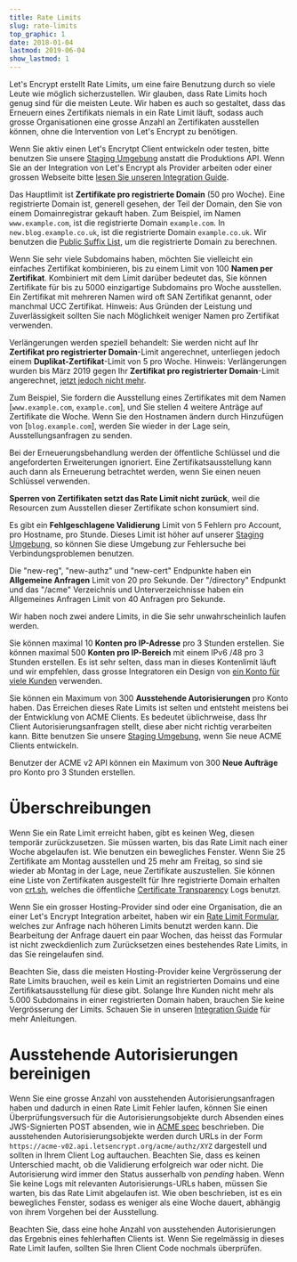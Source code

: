 ```yaml
---
title: Rate Limits
slug: rate-limits
top_graphic: 1
date: 2018-01-04
lastmod: 2019-06-04
show_lastmod: 1
---
```



Let's Encrypt erstellt Rate Limits, um eine faire Benutzung durch so viele
Leute wie möglich sicherzustellen. Wir glauben, dass Rate Limits hoch genug
sind für die meisten Leute. Wir haben es auch so gestaltet, dass das
Erneuern eines Zertifikats niemals in ein Rate Limit läuft, sodass auch
grosse Organisationen eine grosse Anzahl an Zertifikaten ausstellen können,
ohne die Intervention von Let's Encrypt zu benötigen.

Wenn Sie aktiv einen Let's Encrytpt Client entwickeln oder testen, bitte
benutzen Sie unsere [Staging Umgebung](/docs/staging-environment) anstatt
die Produktions API.
Wenn Sie an der Integration von Let's Encrypt als Provider arbeiten oder
einer grossen Webseite bitte [lesen Sie unseren Integration Guide](/docs/integration-guide).

Das Hauptlimit ist <a id="certificates-per-registered-domain"></a>**Zertifikate
pro registrierte Domain** (50 pro Woche).
Eine registrierte Domain ist, generell gesehen, der Teil der Domain, den Sie
von einem Domainregistrar gekauft haben. Zum Beispiel, im Namen `www.example.com`,
ist die registrierte Domain `example.com`. In `new.blog.example.co.uk`,
ist die registrierte Domain `example.co.uk`. Wir benutzen die
[Public Suffix List](https://publicsuffix.org), um die registrierte Domain zu
berechnen.

Wenn Sie sehr viele Subdomains haben, möchten Sie vielleicht ein einfaches
Zertifikat kombinieren, bis zu einem Limit von 100 <a id="names-per-certificate"></a>**Namen
per Zertifikat**. Kombiniert mit dem Limit darüber bedeutet das, Sie können
Zertifikate für bis zu 5000 einzigartige Subdomains pro Woche ausstellen.
Ein Zertifikat mit mehreren Namen wird oft SAN Zertifikat genannt, 
oder manchmal UCC Zertifikat. Hinweis: Aus Gründen der Leistung und Zuverlässigkeit
 sollten Sie nach Möglichkeit weniger Namen pro Zertifikat verwenden.

Verlängerungen werden speziell behandelt: Sie werden nicht auf Ihr 
**Zertifikat pro registrierter Domain**-Limit angerechnet, unterliegen jedoch einem 
**Duplikat-Zertifikat**-Limit von 5 pro Woche.
Hinweis: Verlängerungen wurden bis März 2019 gegen Ihr **Zertifikat pro registrierter Domain**-Limit
angerechnet, [jetzt jedoch nicht mehr](https://community.letsencrypt.org/t/rate-limits-fixing-certs-per-name-rate-limit-order-of-operations-gotcha/88189).

Zum Beispiel, Sie fordern die Ausstellung eines Zertifikates mit dem Namen
[`www.example.com`, `example.com`], und Sie stellen 4 weitere Anträge auf Zertifikate
die Woche. Wenn Sie den Hostnamen ändern durch Hinzufügen von [`blog.example.com`],
werden Sie wieder in der Lage sein, Ausstellungsanfragen zu senden.

Bei der Erneuerungsbehandlung werden der öffentliche Schlüssel und die angeforderten
Erweiterungen ignoriert. Eine Zertifikatsausstellung kann auch dann als Erneuerung
betrachtet werden, wenn Sie einen neuen Schlüssel verwenden.

**Sperren von Zertifikaten setzt das Rate Limit nicht zurück**, weil die
Resourcen zum Ausstellen dieser Zertifikate schon konsumiert sind.

Es gibt ein <a id="failed-validations"></a>**Fehlgeschlagene Validierung**
Limit von 5 Fehlern pro Account, pro Hostname, pro Stunde. Dieses Limit
ist höher auf unserer [Staging Umgebung](/docs/staging-environment), so können Sie diese Umgebung zur Fehlersuche bei Verbindungsproblemen
benutzen.

Die "new-reg", "new-authz" und "new-cert" Endpunkte haben ein <a
id="overall-requests"></a>**Allgemeine Anfragen** Limit von 20 pro Sekunde.
Der "/directory" Endpunkt und das "/acme" Verzeichnis und Unterverzeichnisse
haben ein Allgemeines Anfragen Limit von 40 Anfragen pro Sekunde.

Wir haben noch zwei andere Limits, in die Sie sehr unwahrscheinlich
laufen werden.

Sie können maximal 10 <a id="accounts-per-ip-address"></a>**Konten pro IP-Adresse**
pro 3 Stunden erstellen. Sie können maximal 500 **Konten pro IP-Bereich**
mit einem IPv6 /48 pro 3 Stunden erstellen.
Es ist sehr selten, dass man in dieses Kontenlimit läuft und wir empfehlen,
dass grosse Integratoren ein Design von [ein Konto für viele Kunden](/docs/integration-guide)
verwenden.

Sie können ein Maximum von 300 <a id="pending-authorizations"></a>**Ausstehende
Autorisierungen** pro Konto haben. Das Erreichen dieses Rate Limits ist
selten und entsteht meistens bei der Entwicklung von ACME Clients.
Es bedeutet üblichrweise, dass Ihr Client Autorisierungsanfragen stellt,
diese aber nicht richtig verarbeiten kann.
Bitte benutzen Sie unsere [Staging Umgebung](/docs/staging-environment),
wenn Sie neue ACME Clients entwickeln.

Benutzer der ACME v2 API können ein Maximum von 300 <a
id="new-orders"></a>**Neue Aufträge** pro Konto pro 3 Stunden erstellen.

# <a id="overrides"></a>Überschreibungen

Wenn Sie ein Rate Limit erreicht haben, gibt es keinen Weg, diesen temporär
zurückzusetzen. Sie müssen warten, bis das Rate Limit nach einer Woche
abgelaufen ist. Wie benutzen ein bewegliches Fenster. Wenn Sie 25 Zertifikate
am Montag ausstellen und 25 mehr am Freitag, so sind sie wieder ab Montag in
der Lage, neue Zertifikate auszustellen. Sie können eine Liste von
Zertifikaten ausgestellt für Ihre registrierte Domain erhalten von
[crt.sh](https://crt.sh), welches die öffentliche
[Certificate Transparency](https://www.certificate-transparency.org)
Logs benutzt.

Wenn Sie ein grosser Hosting-Provider sind oder eine Organisation, die an
einer Let's Encrypt Integration arbeitet, haben wir ein
[Rate Limit Formular](https://isrg.formstack.com/forms/rate_limit_adjustment_request), welches zur
Anfrage nach höheren Limits benutzt werden kann. Die Bearbeitung der Anfrage
dauert ein paar Wochen, das heisst das Formular ist nicht zweckdienlich zum
Zurücksetzen eines bestehendes Rate Limits, in das Sie reingelaufen sind.

Beachten Sie, dass die meisten Hosting-Provider keine Vergrösserung der
Rate Limits brauchen, weil es kein Limit an registrierten Domains und
eine Zertifikatsausstellung für diese gibt. Solange Ihre Kunden nicht mehr
als 5.000 Subdomains in einer registrierten Domain haben, brauchen Sie keine
Vergrösserung der Limits. Schauen Sie in unseren [Integration Guide](/docs/integration-guide) für mehr Anleitungen.

# <a id="clearing-pending"></a>Ausstehende Autorisierungen bereinigen

Wenn Sie eine grosse Anzahl von ausstehenden Autorisierungsanfragen haben
und dadurch in einen Rate Limit Fehler laufen, können Sie einen
Überprüfungsversuch für die Autorisierungsobjekte durch Absenden eines
JWS-Signierten POST absenden, wie in
[ACME spec](https://tools.ietf.org/html/rfc8555#section-7.5.1)
beschrieben.
Die ausstehenden Autorisierungsobjekte werden durch URLs in der Form
`https://acme-v02.api.letsencrypt.org/acme/authz/XYZ` dargestell und sollten in
Ihrem Client Log auftauchen. Beachten Sie, dass es keinen Unterschied macht,
ob die Validierung erfolgreich war oder nicht. Die Autorisierung wird immer
den Status ausserhalb von *pending* haben. Wenn Sie keine Logs mit relevanten
Autorisierungs-URLs haben, müssen Sie warten, bis das Rate Limit abgelaufen ist.
Wie oben beschrieben, ist es ein bewegliches Fenster, sodass es weniger als eine
Woche dauert, abhängig von ihrem Vorgehen bei der Ausstellung.

Beachten Sie, dass eine hohe Anzahl von ausstehenden Autorisierungen das Ergebnis
eines fehlerhaften Clients ist. Wenn Sie regelmässig in dieses Rate Limit laufen,
sollten Sie Ihren Client Code nochmals überprüfen.
